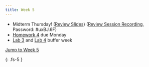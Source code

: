 ```yaml
---
title: Week 5
---
```


- Midterm Thursday! ([Review Slides](https://ucb-ee106.github.io/eecs106a-fa23site/assets/resources/midterm_1_review.pdf)) ([Review Session Recording](https://berkeley.zoom.us/rec/share/E1wcVV6_1rb0-A6TR5ehP6wG9fQdwJ8epPv-cf5XKzXHk_ihNPvBbmIrAiXe3ACe.EfDq1LB677K4e8aR), Password: #uxBJ.6F)
- [Homework 4](./assets/homework/hw4_ik.pdf) due Monday 
- [Lab 3](https://ucb-ee106.github.io/eecs106a-fa23site/assets/labs/lab3.pdf) and [Lab 4](https://ucb-ee106.github.io/eecs106a-fa23site/assets/labs/lab4.pdf) buffer week

<a href="#Week5">Jump to Week 5 </a>

{: .fs-5 }
